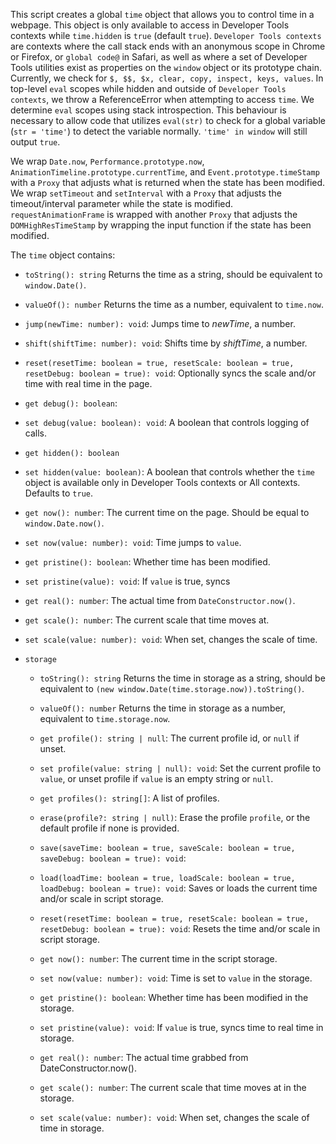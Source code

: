 This script creates a global `time` object that allows you to control time in a webpage.
This object is only available to access in Developer Tools contexts while `time.hidden` is `true` (default `true`).
`Developer Tools contexts` are contexts where the call stack ends with an anonymous scope in Chrome or Firefox, or `global code@` in Safari, as well as where a set of Developer Tools utilities exist as properties on the `window` object or its prototype chain. Currently, we check for `$, $$, $x, clear, copy, inspect, keys, values`.
In top-level `eval` scopes while hidden and outside of `Developer Tools contexts`, we throw a ReferenceError when attempting to access `time`. We determine `eval` scopes using stack introspection. This behaviour is necessary to allow code that utilizes `eval(str)` to check for a global variable (`str = 'time'`) to detect the variable normally. `'time' in window` will still output `true`.

We wrap `Date.now`, `Performance.prototype.now`, `AnimationTimeline.prototype.currentTime`, and `Event.prototype.timeStamp` with a `Proxy` that adjusts what is returned when the state has been modified.
We wrap `setTimeout` and `setInterval` with a `Proxy` that adjusts the timeout/interval parameter while the state is modified.
`requestAnimationFrame` is wrapped with another `Proxy` that adjusts the `DOMHighResTimeStamp` by wrapping the input function if the state has been modified.

The `time` object contains:

- `toString(): string`
  Returns the time as a string, should be equivalent to `window.Date()`.

- `valueOf(): number`
  Returns the time as a number, equivalent to `time.now`.

- `jump(newTime: number): void`:
  Jumps time to *newTime*, a number.

- `shift(shiftTime: number): void`:
  Shifts time by *shiftTime*, a number.

- `reset(resetTime: boolean = true, resetScale: boolean = true, resetDebug: boolean = true): void`:
  Optionally syncs the scale and/or time with real time in the page.

- `get debug(): boolean`:
- `set debug(value: boolean): void`:
  A boolean that controls logging of calls.

- `get hidden(): boolean`
- `set hidden(value: boolean)`:
  A boolean that controls whether the `time` object is available only in Developer Tools contexts or All contexts. Defaults to `true`.

- `get now(): number`:
  The current time on the page. Should be equal to `window.Date.now()`.
- `set now(value: number): void`:
  Time jumps to `value`.

- `get pristine(): boolean`:
  Whether time has been modified.
- `set pristine(value): void`:
  If `value` is true, syncs 

- `get real(): number`:
  The actual time from `DateConstructor.now()`.

- `get scale(): number`:
  The current scale that time moves at.
- `set scale(value: number): void`:
  When set, changes the scale of time.

- `storage`
  - `toString(): string`
    Returns the time in storage as a string, should be equivalent to `(new window.Date(time.storage.now)).toString()`.
  - `valueOf(): number`
    Returns the time in storage as a number, equivalent to `time.storage.now`.

  - `get profile(): string | null`:
    The current profile id, or `null` if unset.
  - `set profile(value: string | null): void`:
    Set the current profile to `value`, or unset profile if `value` is an empty string or `null`.

  - `get profiles(): string[]`:
    A list of profiles.

  - `erase(profile?: string | null)`:
    Erase the profile `profile`, or the default profile if none is provided.

  - `save(saveTime: boolean = true, saveScale: boolean = true, saveDebug: boolean = true): void`:
  - `load(loadTime: boolean = true, loadScale: boolean = true, loadDebug: boolean = true): void`:
    Saves or loads the current time and/or scale in script storage.

  - `reset(resetTime: boolean = true, resetScale: boolean = true, resetDebug: boolean = true): void`:
    Resets the time and/or scale in script storage.

  - `get now(): number`:
    The current time in the script storage.
  - `set now(value: number): void`:
    Time is set to `value` in the storage.

  - `get pristine(): boolean`:
    Whether time has been modified in the storage.
  - `set pristine(value): void`:
    If `value` is true, syncs time to real time in storage.

  - `get real(): number`:
    The actual time grabbed from DateConstructor.now().

  - `get scale(): number`:
    The current scale that time moves at in the storage.
  - `set scale(value: number): void`:
    When set, changes the scale of time in storage.
